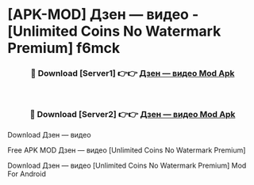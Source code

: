 # [APK-MOD] Дзен — видео - [Unlimited Coins No Watermark Premium] f6mck



<div align="center">
<h3>🔴 Download [Server1] 👉👉 <a href="https://momento.my/?title=Дзен_—_видео">Дзен — видео Mod Apk</a></h3><br>

<h3>🔴 Download [Server2] 👉👉 <a href="https://momento.my/?title=Дзен_—_видео">Дзен — видео Mod Apk</a></h3>
</div>



Download Дзен — видео 

Free APK MOD Дзен — видео [Unlimited Coins No Watermark Premium]

Download Дзен — видео [Unlimited Coins No Watermark Premium] Mod For Android
